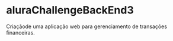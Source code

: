# aluraChallengeBackEnd3

Criaçãode uma aplicação web para gerenciamento de transações financeiras.
